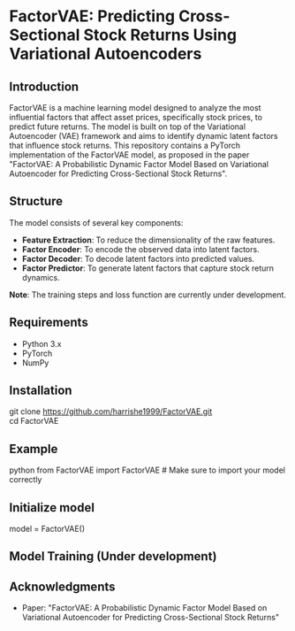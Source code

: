 # FactorVAE: Predicting Cross-Sectional Stock Returns Using Variational Autoencoders

## Introduction
FactorVAE is a machine learning model designed to analyze the most influential factors that affect asset prices, specifically stock prices, to predict future returns. The model is built on top of the Variational Autoencoder (VAE) framework and aims to identify dynamic latent factors that influence stock returns. This repository contains a PyTorch implementation of the FactorVAE model, as proposed in the paper "FactorVAE: A Probabilistic Dynamic Factor Model Based on Variational Autoencoder for Predicting Cross-Sectional Stock Returns".

## Structure
The model consists of several key components:
- **Feature Extraction**: To reduce the dimensionality of the raw features.
- **Factor Encoder**: To encode the observed data into latent factors.
- **Factor Decoder**: To decode latent factors into predicted values.
- **Factor Predictor**: To generate latent factors that capture stock return dynamics.

**Note**: The training steps and loss function are currently under development.

## Requirements
- Python 3.x
- PyTorch
- NumPy

## Installation
git clone https://github.com/harrishe1999/FactorVAE.git \
cd FactorVAE

## Example
python
from FactorVAE import FactorVAE  # Make sure to import your model correctly

## Initialize model
model = FactorVAE()

## Model Training (Under development)

## Acknowledgments
- Paper: "FactorVAE: A Probabilistic Dynamic Factor Model Based on Variational Autoencoder for Predicting Cross-Sectional Stock Returns"
